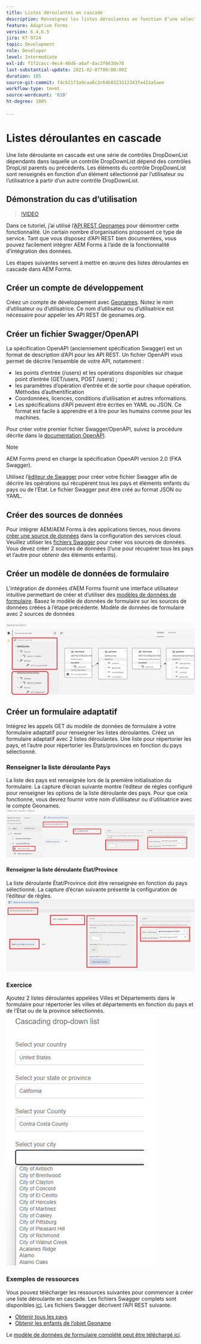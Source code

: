```yaml
---
title: Listes déroulantes en cascade
description: Renseignez les listes déroulantes en fonction d’une sélection préalable de liste déroulante.
feature: Adaptive Forms
version: 6.4,6.5
jira: KT-9724
topic: Development
role: Developer
level: Intermediate
exl-id: f1f2cacc-9ec4-46d6-a6af-dac3f663de78
last-substantial-update: 2021-02-07T00:00:00Z
duration: 185
source-git-commit: f4c621f3a9caa8c2c64b8323312343fe421a5aee
workflow-type: tm+mt
source-wordcount: '610'
ht-degree: 100%

---
```


# Listes déroulantes en cascade

Une liste déroulante en cascade est une série de contrôles DropDownList dépendants dans laquelle un contrôle DropDownList dépend des contrôles DropList parents ou précédents. Les éléments du contrôle DropDownList sont renseignés en fonction d’un élément sélectionné par l’utilisateur ou l’utilisatrice à partir d’un autre contrôle DropDownList.

## Démonstration du cas d’utilisation

>[!VIDEO](https://video.tv.adobe.com/v/340344?quality=12&learn=on)

Dans ce tutoriel, j’ai utilisé l’[API REST Geonames](https://www.geonames.org/export/web-services.html) pour démontrer cette fonctionnalité.
Un certain nombre d’organisations proposent ce type de service. Tant que vous disposez d’API REST bien documentées, vous pouvez facilement intégrer AEM Forms à l’aide de la fonctionnalité d’intégration des données.

Les étapes suivantes servent à mettre en œuvre des listes déroulantes en cascade dans AEM Forms.

## Créer un compte de développement

Créez un compte de développement avec [Geonames](https://www.geonames.org/login). Notez le nom d’utilisateur ou d’utilisatrice. Ce nom d’utilisateur ou d’utilisatrice est nécessaire pour appeler les API REST de geonames.org.

## Créer un fichier Swagger/OpenAPI

La spécification OpenAPI (anciennement spécification Swagger) est un format de description d’API pour les API REST. Un fichier OpenAPI vous permet de décrire l’ensemble de votre API, notamment :

* les points d’entrée (/users) et les opérations disponibles sur chaque point d’entrée (GET/users, POST /users) ;
* les paramètres d’opération d’entrée et de sortie pour chaque opération.
Méthodes d’authentification
* Coordonnées, licences, conditions d’utilisation et autres informations.
* Les spécifications d’API peuvent être écrites en YAML ou JSON. Ce format est facile à apprendre et à lire pour les humains comme pour les machines.

Pour créer votre premier fichier Swagger/OpenAPI, suivez la procédure décrite dans la [documentation OpenAPI](https://swagger.io/docs/specification/2-0/basic-structure/).

>[!NOTE]
> AEM Forms prend en charge la spécification OpenAPI version 2.0 (FKA Swagger).

Utilisez l’[éditeur de Swagger](https://editor.swagger.io/) pour créer votre fichier Swagger afin de décrire les opérations qui récupèrent tous les pays et éléments enfants du pays ou de l’État. Le fichier Swagger peut être créé au format JSON ou YAML.

## Créer des sources de données

Pour intégrer AEM/AEM Forms à des applications tierces, nous devons [créer une source de données](https://experienceleague.adobe.com/docs/experience-manager-learn/forms/ic-web-channel-tutorial/parttwo.html?lang=fr) dans la configuration des services cloud. Veuillez utiliser les [fichiers Swagger](assets/geonames-swagger-files.zip) pour créer vos sources de données.
Vous devez créer 2 sources de données (l’une pour récupérer tous les pays et l’autre pour obtenir des éléments enfants).


## Créer un modèle de données de formulaire

L’intégration de données d’AEM Forms fournit une interface utilisateur intuitive permettant de créer et d’utiliser des [modèles de données de formulaire](https://experienceleague.adobe.com/docs/experience-manager-65/forms/form-data-model/create-form-data-models.html?lang=fr). Basez le modèle de données de formulaire sur les sources de données créées à l’étape précédente. Modèle de données de formulaire avec 2 sources de données

![Modèle de données de formulaire.](assets/geonames-fdm.png)


## Créer un formulaire adaptatif

Intégrez les appels GET du modèle de données de formulaire à votre formulaire adaptatif pour renseigner les listes déroulantes.
Créez un formulaire adaptatif avec 2 listes déroulantes. Une liste pour répertorier les pays, et l’autre pour répertorier les États/provinces en fonction du pays sélectionné.

### Renseigner la liste déroulante Pays

La liste des pays est renseignée lors de la première initialisation du formulaire. La capture d’écran suivante montre l’éditeur de règles configuré pour renseigner les options de la liste déroulante des pays. Pour que cela fonctionne, vous devrez fournir votre nom d’utilisateur ou d’utilisatrice avec le compte Geonames. ![get-countries](assets/get-countries-rule-editor.png)

#### Renseigner la liste déroulante État/Province

La liste déroulante État/Province doit être renseignée en fonction du pays sélectionné. La capture d’écran suivante présente la configuration de l’éditeur de règles.
![state-province-options](assets/state-province-options.png)

### Exercice

Ajoutez 2 listes déroulantes appelées Villes et Départements dans le formulaire pour répertorier les villes et départements en fonction du pays et de l’État ou de la province sélectionnés.
![Exercice.](assets/cascading-drop-down-exercise.png)


### Exemples de ressources

Vous pouvez télécharger les ressources suivantes pour commencer à créer une liste déroulante en cascade.
Les fichiers Swagger complets sont disponibles [ici](assets/geonames-swagger-files.zip).
Les fichiers Swagger décrivent l’API REST suivante.
* [Obtenir tous les pays](https://secure.geonames.org/countryInfoJSON?username=yourusername)
* [Obtenir les enfants de l’objet Geoname](https://secure.geonames.org/children?formatted=true&amp;geonameId=6252001&amp;username=yourusername)

Le [modèle de données de formulaire complété peut être téléchargé ici](assets/geonames-api-form-data-model.zip).

